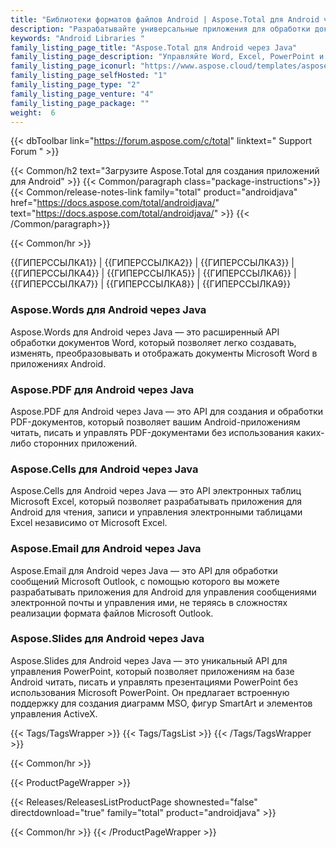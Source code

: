 ```yaml
---
title: "Библиотеки форматов файлов Android | Aspose.Total для Android через Java"
description: "Разрабатывайте универсальные приложения для обработки документов для Android, способные работать с несколькими форматами. Можно легко создавать, читать, изменять и конвертировать форматы."
keywords: "Android Libraries "
family_listing_page_title: "Aspose.Total для Android через Java"
family_listing_page_description: "Управляйте Word, Excel, PowerPoint и другими форматами в мобильных приложениях. Он работает с ОС Android 2.3 или более поздней версии."
family_listing_page_iconurl: "https://www.aspose.cloud/templates/aspose/App_Themes/V3/images/total/272x272/aspose_total-for-android-min.png"
family_listing_page_selfHosted: "1"
family_listing_page_type: "2"
family_listing_page_venture: "4"
family_listing_page_package: ""
weight:  6
---
```


{{< dbToolbar link="https://forum.aspose.com/c/total" linktext=" Support Forum " >}}

{{< Common/h2 text="Загрузите Aspose.Total для создания приложений для Android"  >}}
{{< Common/paragraph class="package-instructions">}}
{{< Common/release-notes-link family="total" product="androidjava" href="https://docs.aspose.com/total/androidjava/" text="https://docs.aspose.com/total/androidjava/"  >}}
{{< /Common/paragraph>}}

{{< Common/hr >}}

{{ГИПЕРССЫЛКА1}} | {{ГИПЕРССЫЛКА2}} | {{ГИПЕРССЫЛКА3}} | {{ГИПЕРССЫЛКА4}} | {{ГИПЕРССЫЛКА5}} | {{ГИПЕРССЫЛКА6}} | {{ГИПЕРССЫЛКА7}} | {{ГИПЕРССЫЛКА8}} | {{ГИПЕРССЫЛКА9}}

### Aspose.Words для Android через Java

Aspose.Words для Android через Java — это расширенный API обработки документов Word, который позволяет легко создавать, изменять, преобразовывать и отображать документы Microsoft Word в приложениях Android.

### Aspose.PDF для Android через Java

Aspose.PDF для Android через Java — это API для создания и обработки PDF-документов, который позволяет вашим Android-приложениям читать, писать и управлять PDF-документами без использования каких-либо сторонних приложений.

### Aspose.Cells для Android через Java

Aspose.Cells для Android через Java — это API электронных таблиц Microsoft Excel, который позволяет разрабатывать приложения для Android для чтения, записи и управления электронными таблицами Excel независимо от Microsoft Excel.

### Aspose.Email для Android через Java

Aspose.Email для Android через Java — это API для обработки сообщений Microsoft Outlook, с помощью которого вы можете разрабатывать приложения для Android для управления сообщениями электронной почты и управления ими, не теряясь в сложностях реализации формата файлов Microsoft Outlook.

### Aspose.Slides для Android через Java

Aspose.Slides для Android через Java — это уникальный API для управления PowerPoint, который позволяет приложениям на базе Android читать, писать и управлять презентациями PowerPoint без использования Microsoft PowerPoint. Он предлагает встроенную поддержку для создания диаграмм MSO, фигур SmartArt и элементов управления ActiveX.

{{< Tags/TagsWrapper >}}
{{< Tags/TagsList >}}
{{< /Tags/TagsWrapper >}}

{{< Common/hr >}}

{{< ProductPageWrapper >}}

<!-- ReleasesListProductPage-->

{{< Releases/ReleasesListProductPage shownested="false"  directdownload="true" family="total" product="androidjava" >}}

<!-- /ReleasesListProductPage-->

{{< Common/hr >}}
{{< /ProductPageWrapper >}}

